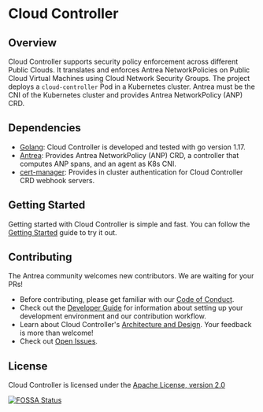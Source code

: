 # Cloud Controller

## Overview

Cloud Controller supports security policy enforcement across different Public
Clouds. It translates and enforces Antrea NetworkPolicies on Public Cloud
Virtual Machines using Cloud Network Security Groups. The project deploys a
`cloud-controller` Pod in a Kubernetes cluster. Antrea must be the CNI of the
Kubernetes cluster and provides Antrea NetworkPolicy (ANP) CRD.

## Dependencies

* [Golang](https://go.dev/dl/): Cloud Controller is developed and tested with go
  version 1.17.
* [Antrea](https://github.com/antrea-io/antrea/): Provides Antrea
  NetworkPolicy (ANP) CRD, a controller that computes ANP spans, and an agent as
  K8s CNI.
* [cert-manager](https://github.com/jetstack/cert-manager): Provides in cluster
  authentication for Cloud Controller CRD webhook servers.

## Getting Started

Getting started with Cloud Controller is simple and fast. You can follow the
[Getting Started](docs/getting-started.md) guide to try it out.

## Contributing

The Antrea community welcomes new contributors. We are waiting for your PRs!

* Before contributing, please get familiar with our [Code of Conduct](CODE_OF_CONDUCT.md).
* Check out the [Developer Guide](docs/developers-guide.md) for information
  about setting up your development environment and our contribution workflow.
* Learn about Cloud Controller's [Architecture and Design](docs/architecture.md).
  Your feedback is more than welcome!
* Check out [Open Issues](TBD).

## License

Cloud Controller is licensed under the [Apache License, version 2.0](LICENSE)

[![FOSSA Status](https://app.fossa.com/api/projects/git%2Bgithub.com%2Fantrea-io%2Fantrea.svg?type=large)](https://app.fossa.com/projects/git%2Bgithub.com%2Fantrea-io%2Fantrea?ref=badge_large)
